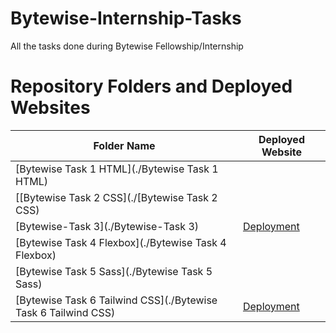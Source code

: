 # Bytewise-Internship-Tasks
All the tasks done during Bytewise Fellowship/Internship

# Repository Folders and Deployed Websites

| Folder Name | Deployed Website |
|-------------|------------------|
| [Bytewise Task 1 HTML](./Bytewise Task 1 HTML) | |
| [[Bytewise Task 2 CSS](./[Bytewise Task 2 CSS) | |
| [Bytewise-Task 3](./Bytewise-Task 3) | [Deployment](https://creativeagency-demo.netlify.app/) |
| [Bytewise Task 4 Flexbox](./Bytewise Task 4 Flexbox) | |
| [Bytewise Task 5 Sass](./Bytewise Task 5 Sass) | |
| [Bytewise Task 6 Tailwind CSS](./Bytewise Task 6 Tailwind CSS) | [Deployment](https://pricing-cards-tailwind.netlify.app/) |
